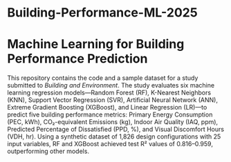 # Building-Performance-ML-2025
# Machine Learning for Building Performance Prediction

This repository contains the code and a sample dataset for a study submitted to *Building and Environment*. The study evaluates six machine learning regression models—Random Forest (RF), K-Nearest Neighbors (KNN), Support Vector Regression (SVR), Artificial Neural Network (ANN), Extreme Gradient Boosting (XGBoost), and Linear Regression (LR)—to predict five building performance metrics: Primary Energy Consumption (PEC, kWh), CO₂-equivalent Emissions (kg), Indoor Air Quality (IAQ, ppm), Predicted Percentage of Dissatisfied (PPD, %), and Visual Discomfort Hours (VDH, hr). Using a synthetic dataset of 1,826 design configurations with 25 input variables, RF and XGBoost achieved test R² values of 0.816–0.959, outperforming other models.


